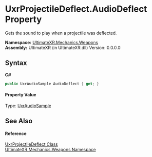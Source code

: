 # UxrProjectileDeflect.AudioDeflect Property 
 

Gets the sound to play when a projectile was deflected.

**Namespace:**&nbsp;<a href="N_UltimateXR_Mechanics_Weapons">UltimateXR.Mechanics.Weapons</a><br />**Assembly:**&nbsp;UltimateXR (in UltimateXR.dll) Version: 0.0.0.0

## Syntax

**C#**<br />
``` C#
public UxrAudioSample AudioDeflect { get; }
```


#### Property Value
Type: <a href="T_UltimateXR_Audio_UxrAudioSample">UxrAudioSample</a>

## See Also


#### Reference
<a href="T_UltimateXR_Mechanics_Weapons_UxrProjectileDeflect">UxrProjectileDeflect Class</a><br /><a href="N_UltimateXR_Mechanics_Weapons">UltimateXR.Mechanics.Weapons Namespace</a><br />
